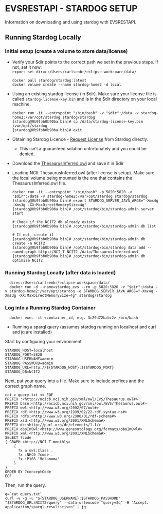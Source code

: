 # EVSRESTAPI - STARDOG SETUP

Information on downloading and using stardog with EVSRESTAPI.

## Running Stardog Locally

### Initial setup (create a volume to store data/license)
* Verify your $dir points to the correct path we set in the previous steps. If not, set it now: </br>`export set
  dir=c:/Users/carlsenbr/eclipse-workspace/data/`

      docker pull stardog/stardog:latest
      docker volume create --name stardog-home2 -d local

* Using an existing stardog license (in $dir). Make sure your license file is called `stardog-license-key.bin` and
  is in the $dir directory on your local machine.

      docker run -it --entrypoint "/bin/bash" -v "$dir":/data -v stardog-home2:/var/opt/stardog stardog/stardog
      [stardog@0b9fbb0b90ba bin]# cp /data/stardog-license-key.bin /var/opt/stardog
      [stardog@0b9fbb0b90ba bin]# exit


* Obtaining Stardog Licence - [Request License](https://www.stardog.com/license-request/) from Stardog directly.
  * This isn't a guaranteed solution unfortunately and you could be denied.

* Download the [ThesaurusInferred.owl](https://drive.google.com/drive/u/0/folders/11RcXLTsbOZ34_7ofKdVxLKHp_8aJGgTI) and save it in $dir

* Loading NCIt ThesaurusInferred.owl (after license is setup).  Make sure the local volume being mounted is the one that contains the ThesaurusInferred.owl file.

      docker run -it --entrypoint "/bin/bash" -p 5820:5820 -v "$dir":/data -v stardog-home2:/var/opt/stardog stardog/stardog
      [stardog@0b9fbb0b90ba bin]# export STARDOG_SERVER_JAVA_ARGS="-Xmx4g -Xms3g -XX:MaxDirectMemorySize=4g"
      [stardog@0b9fbb0b90ba bin]# /opt/stardog/bin/stardog-admin server start
      
      # Check if the NCIT2 db already exists
      [stardog@0b9fbb0b90ba bin]# /opt/stardog/bin/stardog-admin db list
      
      # If not, create it
      [stardog@0b9fbb0b90ba bin]# /opt/stardog/bin/stardog-admin db create -n NCIT2
      [stardog@0b9fbb0b90ba bin]# /opt/stardog/bin/stardog data add --named-graph http://NCI_T NCIT2 /data/ThesaurusInferred.owl
      [stardog@0b9fbb0b90ba bin]# /opt/stardog/bin/stardog-admin db optimize NCIT2

### Running Stardog Locally (after data is loaded)

      dir=c:/Users/carlsenbr/eclipse-workspace/data/
      docker run -d --name=stardog_evs --rm -p 5820:5820 -v "$dir":/data -v stardog-home2:/var/opt/stardog -e STARDOG_SERVER_JAVA_ARGS="-Xmx4g -Xms3g -XX:MaxDirectMemorySize=4g" stardog/stardog

### Log into a Running Stardog Container

      docker exec -it <container_id, e.g. 3c29d72babc2> /bin/bash

* Running a sparql query (assumes stardog running on localhost and curl and jq are installed)

Start by configuring your environment

```
STARDOG_HOST=localhost
STARDOG_PORT=5820
STARDOG_USERNAME=admin
STARDOG_PASSWORD=admin
STARDOG_URL=http://${STARDOG_HOST}:${STARDOG_PORT}
STARDOG_DB=NCIT2
```

Next, put your query into a file.  Make sure to include prefixes and the correct graph name.

```
cat > query.txt << EOF
PREFIX :<http://ncicb.nci.nih.gov/xml/owl/EVS/Thesaurus.owl#> 
PREFIX base:<http://ncicb.nci.nih.gov/xml/owl/EVS/Thesaurus.owl#>
PREFIX owl:<http://www.w3.org/2002/07/owl#>
PREFIX rdf:<http://www.w3.org/1999/02/22-rdf-syntax-ns#>
PREFIX rdfs:<http://www.w3.org/2000/01/rdf-schema#>
PREFIX xsd:<http://www.w3.org/2001/XMLSchema#>
PREFIX dc:<http://purl.org/dc/elements/1.1/>
PREFIX oboInOwl:<http://www.geneontology.org/formats/oboInOwl#>
PREFIX xml:<http://www.w3.org/2001/XMLSchema#>
SELECT ?code
{ GRAPH <http://NCI_T_monthly> 
    { 
      ?x a owl:Class . 
      ?x :NHC0 ?code .
      ?x :P108 "Melanoma"
    }
}
ORDER BY ?conceptCode
EOF
```

Then, run the query.

```
q=`cat query.txt`
curl -v -g -u "${STARDOG_USERNAME}:$STARDOG_PASSWORD" "$STARDOG_URL/NCIT2/query" --data-urlencode "query=$q" -H "Accept: application/sparql-results+json" | jq
```

